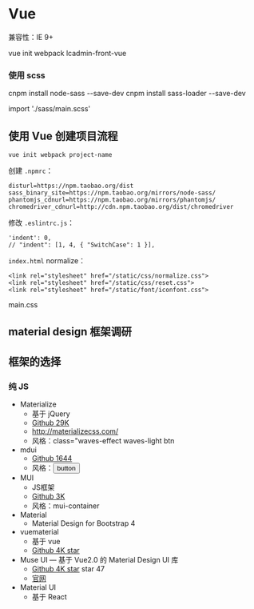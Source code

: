 # Vue

兼容性：IE 9+

vue init webpack lcadmin-front-vue

### 使用 scss

cnpm install node-sass --save-dev
cnpm install sass-loader --save-dev

import './sass/main.scss'





## 使用 Vue 创建项目流程

```
vue init webpack project-name
```

创建 `.npmrc`：

```
disturl=https://npm.taobao.org/dist
sass_binary_site=https://npm.taobao.org/mirrors/node-sass/
phantomjs_cdnurl=https://npm.taobao.org/mirrors/phantomjs/
chromedriver_cdnurl=http://cdn.npm.taobao.org/dist/chromedriver
```

修改 `.eslintrc.js`：

```
'indent': 0,
// "indent": [1, 4, { "SwitchCase": 1 }],
```

`index.html` normalize：

```
<link rel="stylesheet" href="/static/css/normalize.css">
<link rel="stylesheet" href="/static/css/reset.css">
<link rel="stylesheet" href="/static/font/iconfont.css">
```

main.css


## material design 框架调研

## 框架的选择



### 纯 JS

* Materialize
	* 基于 jQuery
	* [Github 29K](https://github.com/Dogfalo/materialize)
	* http://materializecss.com/
	* 风格：class="waves-effect waves-light btn
* mdui
	* [Github 1644](https://github.com/zdhxiong/mdui)
	* 风格：<button class="mdui-btn mdui-color-theme-accent mdui-ripple">button</button>
* MUI
	* JS框架
	* [Github 3K](https://github.com/muicss/mui)
	* 风格：mui-container
* Material
	* Material Design for Bootstrap 4 
* vuematerial
	* 基于 vue 
	* [Github 4K star]()
* Muse UI — 基于 Vue2.0 的 Material Design UI 库
	* [Github 4K star](https://github.com/museui/muse-ui) star 47
	* [官网]()
* Material UI
	* 基于 React


